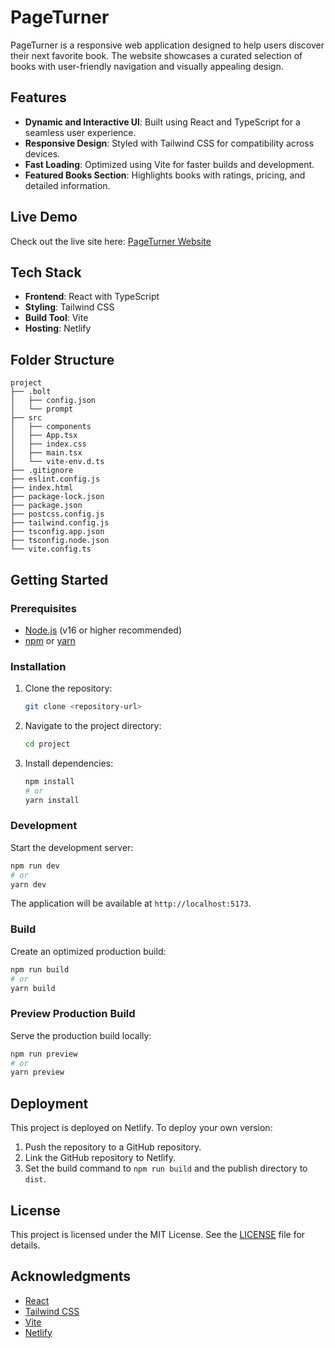 # PageTurner

PageTurner is a responsive web application designed to help users discover their next favorite book. The website showcases a curated selection of books with user-friendly navigation and visually appealing design.

## Features

- **Dynamic and Interactive UI**: Built using React and TypeScript for a seamless user experience.
- **Responsive Design**: Styled with Tailwind CSS for compatibility across devices.
- **Fast Loading**: Optimized using Vite for faster builds and development.
- **Featured Books Section**: Highlights books with ratings, pricing, and detailed information.

## Live Demo

Check out the live site here: [PageTurner Website](https://inspiring-lebkuchen-28c675.netlify.app/#)

## Tech Stack

- **Frontend**: React with TypeScript
- **Styling**: Tailwind CSS
- **Build Tool**: Vite
- **Hosting**: Netlify

## Folder Structure

```plaintext
project
├── .bolt
│   ├── config.json
│   └── prompt
├── src
│   ├── components
│   ├── App.tsx
│   ├── index.css
│   ├── main.tsx
│   └── vite-env.d.ts
├── .gitignore
├── eslint.config.js
├── index.html
├── package-lock.json
├── package.json
├── postcss.config.js
├── tailwind.config.js
├── tsconfig.app.json
├── tsconfig.node.json
└── vite.config.ts
```

## Getting Started

### Prerequisites

- [Node.js](https://nodejs.org/) (v16 or higher recommended)
- [npm](https://www.npmjs.com/) or [yarn](https://yarnpkg.com/)

### Installation

1. Clone the repository:
   ```bash
   git clone <repository-url>
   ```
2. Navigate to the project directory:
   ```bash
   cd project
   ```
3. Install dependencies:
   ```bash
   npm install
   # or
   yarn install
   ```

### Development

Start the development server:
```bash
npm run dev
# or
yarn dev
```
The application will be available at `http://localhost:5173`.

### Build

Create an optimized production build:
```bash
npm run build
# or
yarn build
```

### Preview Production Build

Serve the production build locally:
```bash
npm run preview
# or
yarn preview
```

## Deployment

This project is deployed on Netlify. To deploy your own version:
1. Push the repository to a GitHub repository.
2. Link the GitHub repository to Netlify.
3. Set the build command to `npm run build` and the publish directory to `dist`.

## License

This project is licensed under the MIT License. See the [LICENSE](LICENSE) file for details.

## Acknowledgments

- [React](https://reactjs.org/)
- [Tailwind CSS](https://tailwindcss.com/)
- [Vite](https://vitejs.dev/)
- [Netlify](https://www.netlify.com/)
